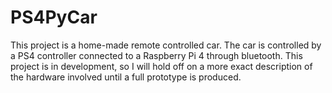 # PS4PyCar

This project is a home-made remote controlled car. The car is controlled by a PS4 controller connected to a Raspberry Pi 4 through bluetooth. This project is in development, so I will hold off on a more exact description of the hardware involved until a full prototype is produced. 
